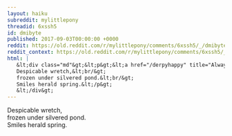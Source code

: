 ```yaml
---
layout: haiku
subreddit: mylittlepony
threadid: 6xssh5
id: dmibyte
published: 2017-09-03T00:00:00 +0000
reddit: https://old.reddit.com/r/mylittlepony/comments/6xssh5/_/dmibyte
reddit_context: https://old.reddit.com/r/mylittlepony/comments/6xssh5/_/dmibyte?context=3
html: |
   &lt;div class="md"&gt;&lt;p&gt;&lt;a href="/derpyhappy" title="Always Relevant / Shiny Happy Ponies - at / Paper Bag Princess"&gt;&lt;/a&gt;
   Despicable wretch,&lt;br/&gt;
   frozen under silvered pond.&lt;br/&gt;
   Smiles herald spring.&lt;/p&gt;
   &lt;/div&gt;
---
```


[](/derpyhappy "Always Relevant / Shiny Happy Ponies - at / Paper Bag Princess")
Despicable wretch,  
frozen under silvered pond.  
Smiles herald spring.